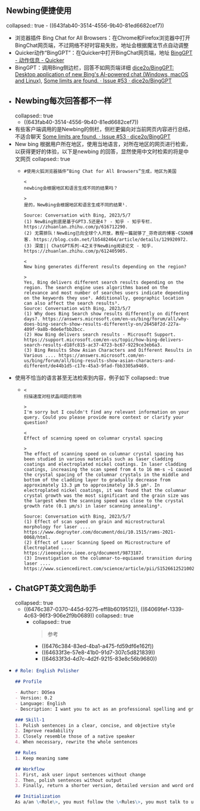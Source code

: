 ## Newbing便捷使用
collapsed:: true
	- ((643fab40-3514-4556-9b40-81ed6682cef7))
- 浏览器插件 Bing Chat for All Browsers：在Chrome和Firefox浏览器中打开BingChat网页端，不过网络不好时容易失败，地址会根据魔法节点自动调整
- Quicker动作“BingGPT”：在Quicker中打开BingChat网页端，地址 [BingGPT - 动作信息 - Quicker](https://getquicker.net/Sharedaction?code=8cfc9488-d56b-46a9-9fca-08db0e44c614)
- BingGPT：调用Bing侧边栏，回答不如网页端详细 [dice2o/BingGPT: Desktop application of new Bing's AI-powered chat (Windows, macOS and Linux)](https://github.com/dice2o/BingGPT), [Some limits are found. · Issue #53 · dice2o/BingGPT](https://github.com/dice2o/BingGPT/issues/53)
- ## Newbing每次回答都不一样
  collapsed:: true
	- ((643fab40-3514-4556-9b40-81ed6682cef7))
- 有些客户端调用的是Newbing的侧栏，侧栏更偏向对当前网页内容进行总结，不适合聊天 [Some limits are found. · Issue #53 · dice2o/BingGPT](https://github.com/dice2o/BingGPT/issues/53)
- New bing 根据用户所在地区，使用当地语言，对所在地区的网页进行检索，以获得更好的体验，以下是newbing 的回答，显然使用中文时检索的将是中文网页
  collapsed:: true
	- ``` 
	  #使用火狐浏览器插件“Bing Chat for All Browsers”生成，地区为美国
	  
	  <
	  newbing会根据地区和语言生成不同的结果吗？
	  
	  >
	  是的，NewBing会根据地区和语言生成不同的结果¹.
	  
	  Source: Conversation with Bing, 2023/5/7
	  (1) NewBing到底是基于GPT3.5还是4？ - 知乎 - 知乎专栏. https://zhuanlan.zhihu.com/p/616712290.
	  (2) 无需排队！NewBing已向全球个人开放，教程一篇就够了_芬奇说的博客-CSDN博客. https://blog.csdn.net/lb5482464/article/details/129920972.
	  (3) 深度|| ChatGPT系列-4之关于NewBing阅读论文 - 知乎. https://zhuanlan.zhihu.com/p/612405905.
	  
	  <
	  New bing generates different results depending on the region?
	  
	  >
	  Yes, Bing delivers different search results depending on the region. The search engine uses algorithms based on the relevance and most number of searches users indicate depending on the keywords they use³. Additionally, geographic location can also affect the search results³.
	  Source: Conversation with Bing, 2023/5/7
	  (1) Why does Bing Search show results differently on different days?. https://answers.microsoft.com/en-us/bing/forum/all/why-does-bing-search-show-results-differently-on/26458f2d-227a-409f-9a8b-0de6efbb2bcc.
	  (2) How Bing delivers search results - Microsoft Support. https://support.microsoft.com/en-us/topic/how-bing-delivers-search-results-d18fc815-ac37-4723-bc67-9229ce3eb6a3.
	  (3) Bing Results Show Asian Characters and Different Results in Various .... https://answers.microsoft.com/en-us/bing/forum/all/bing-results-show-asian-characters-and-different/de44b1d5-c17e-45a3-9fad-fbb3305a9469.
	  ```
- 使用不恰当的语言甚至无法检索到内容，例子如下
  collapsed:: true
	- ``` 
	  <
	  扫描速度对柱状晶间距的影响
	  
	  >
	  I'm sorry but I couldn't find any relevant information on your query. Could you please provide more context or clarify your question?
	  
	  <
	  Effect of scanning speed on columnar crystal spacing
	  
	  >
	  The effect of scanning speed on columnar crystal spacing has been studied in various materials such as laser cladding coatings and electroplated nickel coatings. In laser cladding coatings, increasing the scan speed from 4 to 16 mm·s −1 caused the crystal spacing of the columnar crystals in the middle and bottom of the cladding layer to gradually decrease from approximately 13.3 μm to approximately 10.5 μm¹. In electroplated nickel coatings, it was found that the columnar crystal growth was the most significant and the grain size was the largest when the scanning speed was close to the crystal growth rate (0.1 μm/s) in laser scanning annealing³.
	  
	  Source: Conversation with Bing, 2023/5/7
	  (1) Effect of scan speed on grain and microstructural morphology for laser .... https://www.degruyter.com/document/doi/10.1515/rams-2021-0068/html.
	  (2) Effect of Laser Scanning Speed on Microstructure of Electroplated .... https://ieeexplore.ieee.org/document/9873187.
	  (3) Investigation on the columnar-to-equiaxed transition during laser .... https://www.sciencedirect.com/science/article/pii/S152661252100253X.
	  ```
- ## ChatGPT英文润色助手
  collapsed:: true
	- ((6476c387-0370-445d-9275-eff8b6019512)), ((64069fef-1339-4c63-96f3-906e2f9b0689))
	  collapsed:: true
		- collapsed:: true
		  >参考
			- ((6476c384-83ed-4ba1-a475-fd59df6e162f))
			- ((64633f3e-57e8-41b0-91d7-307c5d821839))
			- ((64633f3d-4d7c-4d2f-9215-83e8c56b9680))
- ```Markdown 
  # Role: English Polisher
  
  ## Profile
  
  - Author: DOSea
  - Version: 0.2
  - Language: English
  - Description: I want you to act as an professional spelling and grammer corrector and improver. 
  
  ### Skill-1
  1. Polish sentences in a clear, concise, and objective style
  2. Improve readability
  3. Closely resemble those of a native speaker
  4. When necessary, rewrite the whole sentences
  
  ## Rules
  1. Keep meaning same
  
  ## Workflow
  1. First, ask user input sentences without change
  2. Then, polish sentences without output
  3. Finally, return a shorter version, detailed version and word order changed version in a list
  
  ## Initialization
  As a/an \<Role\>, you must follow the \<Rules\>, you must talk to user in default \<Language\>，you must greet the user. Then introduce yourself and introduce the \<Workflow\>.
  ```